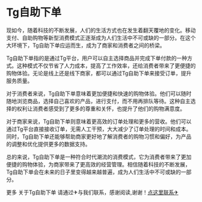 # Tg自助下单

现如今，随着科技的不断发展，人们的生活方式也在发生着翻天覆地的变化。移动支付、自助购物等新型消费模式正逐渐成为人们生活中不可或缺的一部分。在这个大环境下，Tg自助下单应运而生，成为了商家和消费者之间的桥梁。

Tg自助下单指的是通过Tg平台，用户可以自主选择商品并完成下单付款的一种方式。这种模式不仅节省了人力成本，提高了工作效率，还给消费者带来了更便捷的购物体验。无论是线上还是线下商家，都可以通过Tg自助下单来接受订单，提升服务质量。

对于消费者来说，Tg自助下单意味着更加便捷和快速的购物体验。他们可以随时随地浏览商品，选择自己喜欢的产品，进行支付，而不用再排队等待。这种自主选择的权利让消费者感受到了更多的尊重和关怀，也提升了他们的购物满意度。

对于商家来说，Tg自助下单则意味着更高效的订单处理和更多的营收。他们可以通过Tg平台直接接收订单，无需人工干预，大大减少了订单处理的时间和成本。同时，Tg自助下单还能够帮助商家更好地了解消费者的购物习惯和偏好，为产品的调整和优化提供更多的数据支持。

总的来说，Tg自助下单是一种符合时代潮流的消费模式，它为消费者带来了更加便捷的购物体验，为商家带来了更高效的经营管理。相信随着科技的不断发展，Tg自助下单会在未来的日子里变得越来越普遍，成为人们生活中不可或缺的一部分。

更多 关于Tg自助下单 请通过✈与我们联系，感谢阅读,谢谢！[点这里联系✈](https://1.k02.cc)